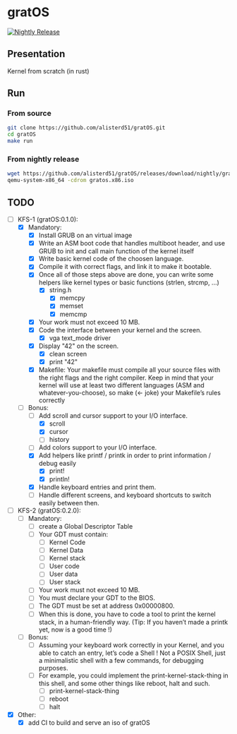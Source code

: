 # gratOS

[![Nightly Release](https://github.com/alisterd51/gratOS/actions/workflows/nightly-release.yaml/badge.svg)](https://github.com/alisterd51/gratOS/actions/workflows/nightly-release.yaml)

## Presentation

Kernel from scratch (in rust)

## Run

### From source

```bash
git clone https://github.com/alisterd51/gratOS.git
cd gratOS
make run
```

### From nightly release

```bash
wget https://github.com/alisterd51/gratOS/releases/download/nightly/gratos.x86.iso
qemu-system-x86_64 -cdrom gratos.x86.iso
```

## TODO

- [ ] KFS-1 (gratOS:0.1.0):
  - [x] Mandatory:
    - [x] Install GRUB on an virtual image
    - [x] Write an ASM boot code that handles multiboot header, and use GRUB to init and call main function of the kernel itself
    - [x] Write basic kernel code of the choosen language.
    - [x] Compile it with correct flags, and link it to make it bootable.
    - [x] Once all of those steps above are done, you can write some helpers like kernel types or basic functions (strlen, strcmp, ...)
      - [x] string.h
        - [x] memcpy
        - [x] memset
        - [x] memcmp
    - [x] Your work must not exceed 10 MB.
    - [x] Code the interface between your kernel and the screen.
      - [x] vga text_mode driver
    - [x] Display "42" on the screen.
      - [x] clean screen
      - [x] print "42"
    - [x] Makefile:
      Your makefile must compile all your source files with the right flags and the right compiler. Keep in mind that your kernel will use at least two different languages (ASM and whatever-you-choose), so make (<- joke) your Makefile’s rules correctly
  - [ ] Bonus:
    - [ ] Add scroll and cursor support to your I/O interface.
      - [x] scroll
      - [x] cursor
      - [ ] history
    - [ ] Add colors support to your I/O interface.
    - [x] Add helpers like printf / printk in order to print information / debug easily
      - [x] print!
      - [x] println!
    - [x] Handle keyboard entries and print them.
    - [ ] Handle different screens, and keyboard shortcuts to switch easily between then.
- [ ] KFS-2 (gratOS:0.2.0):
  - [ ] Mandatory:
    - [ ] create a Global Descriptor Table
    - [ ] Your GDT must contain:
      - [ ] Kernel Code
      - [ ] Kernel Data
      - [ ] Kernel stack
      - [ ] User code
      - [ ] User data
      - [ ] User stack
    - [ ] Your work must not exceed 10 MB.
    - [ ] You must declare your GDT to the BIOS.
    - [ ] The GDT must be set at address 0x00000800.
    - [ ] When this is done, you have to code a tool to print the kernel stack, in a human-friendly way. (Tip: If you haven’t made a printk yet, now is a good time !)
  - [ ] Bonus:
    - [ ] Assuming your keyboard work correctly in your Kernel, and you able to catch an entry, let’s code a Shell !
        Not a POSIX Shell, just a minimalistic shell with a few commands, for debugging purposes.
    - [ ] For example, you could implement the print-kernel-stack-thing in this shell, and some other things like reboot, halt and such.
      - [ ] print-kernel-stack-thing
      - [ ] reboot
      - [ ] halt
- [x] Other:
  - [x] add CI to build and serve an iso of gratOS
